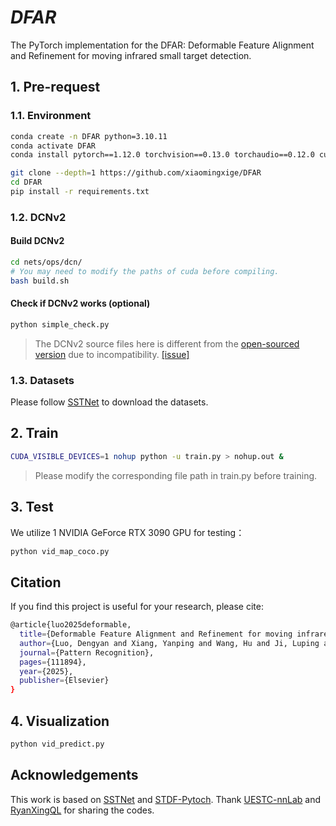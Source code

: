 ﻿
# *DFAR*
The PyTorch implementation for the DFAR: Deformable Feature Alignment and Refinement for moving infrared small target detection.
## 1. Pre-request
### 1.1. Environment
```bash
conda create -n DFAR python=3.10.11
conda activate DFAR
conda install pytorch==1.12.0 torchvision==0.13.0 torchaudio==0.12.0 cudatoolkit=11.3 -c pytorch

git clone --depth=1 https://github.com/xiaomingxige/DFAR
cd DFAR
pip install -r requirements.txt
```
### 1.2. DCNv2
#### Build DCNv2

```bash
cd nets/ops/dcn/
# You may need to modify the paths of cuda before compiling.
bash build.sh
```
#### Check if DCNv2 works (optional)

```bash
python simple_check.py
```
> The DCNv2 source files here is different from the [open-sourced version](https://github.com/chengdazhi/Deformable-Convolution-V2-PyTorch) due to incompatibility. [[issue]](https://github.com/open-mmlab/mmediting/issues/84#issuecomment-644974315)

### 1.3. Datasets
Please follow [SSTNet](https://github.com/UESTC-nnLab/SSTNet) to download the datasets.
## 2. Train
```bash
CUDA_VISIBLE_DEVICES=1 nohup python -u train.py > nohup.out &
```
> Please modify the corresponding file path in train.py before training.
## 3. Test
We utilize 1 NVIDIA GeForce RTX 3090 GPU for testing：

```bash
python vid_map_coco.py
```

## Citation
If you find this project is useful for your research, please cite:

```bash
@article{luo2025deformable,
  title={Deformable Feature Alignment and Refinement for moving infrared small target detection},
  author={Luo, Dengyan and Xiang, Yanping and Wang, Hu and Ji, Luping and Li, Shuai and Ye, Mao},
  journal={Pattern Recognition},
  pages={111894},
  year={2025},
  publisher={Elsevier}
}
```

## 4. Visualization
```bash
python vid_predict.py
```
## Acknowledgements
This work is based on [SSTNet](https://github.com/UESTC-nnLab/SSTNet) and [STDF-Pytoch](https://github.com/ryanxingql/stdf-pytorch). Thank [UESTC-nnLab](https://github.com/UESTC-nnLab) and [RyanXingQL](https://github.com/RyanXingQL) for sharing the codes.